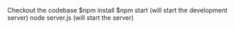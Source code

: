 Checkout the codebase
$npm install
$npm start (will start the development server)
node server.js (will start the server)